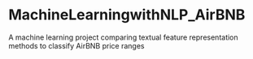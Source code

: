 # MachineLearningwithNLP_AirBNB
A machine learning project comparing textual feature representation methods to classify AirBNB price ranges
